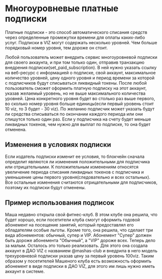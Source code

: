 # Многоуровневые платные подписки

Платные подписки - это способ автоматического списания средств через определенные промежутки времени для оплаты каких-либо услуг. Подписки в VIZ могут содержать несколько уровней. Чем больше порядковый номер уровня, тем дороже он стоит.

Любой пользователь может внедрить сервис многоуровневой подписки для своего аккаунта, и при том только один, отправив транзакцию внедрения подписки(set_paid_subscription). В ней нужно указать ссылку на веб-ресурс с информацией о подписке, свой аккаунт, максимальное количество уровней, цену одного уровня и период времени за которой с подписчиков будут списываться ликвидный токены. После любой пользователь сможет оформить платную подписку на этот аккаунт, указав желаемый уровень, но не выше максимального количества уровней. Цена конкретного уровня будет во столько раз выше первого, во сколько номер уровня больше единицы(если первый уровень стоит 10 viz, то 3 будет - 30 viz). По желанию подписчик может указать будут ли средства списываться по окончании каждого периода или они спишутся только один раз. Если у подписчика на счету будет меньше ликвидных токенов, чем нужно для выплат по подписке, то она будет отменена.

## Изменения в условиях подписки

Если издатель подписки изменит ее условия, то блокчейн сначала определит являются ли изменения положительными для подписчика или отрицательными. К положительным изменениям относятся увеличение периода списания ликвидных токенов с подписчика и уменьшение цены первого уровня(следовательно и всех остальных). Все остальные изменения считаются отрицательными для подписчиков, поэтому их подписки будут отменены.

## Пример использования подписок 

Маша недавно открыла свой фитнес-клуб. В этом клубе она решила, что будет хорошо, если посетители клуба смогут оформить годовой абонемент на посещение занятий, который предоставлял его обладателям особые льготы. Кроме того, она решила, что сделает три вида абонементов: обычный, супер и VIP. Абонемент "Супер" должен быть дороже абонемента "Обычный", а "VIP" дороже всех. Теперь дело за малым. Осталось это только реализовать. Для этого она создала аккаунт в ДАО VIZ с названием @mashas-club и внедрила в него модель трехуровневой подписки указав цену за первый уровень 100viz. Таким образом у посетителей Машеного клуба есть возможность оформить абонемент в виде подписки в ДАО VIZ, для этого им лишь нужно иметь аккаунт в системе.